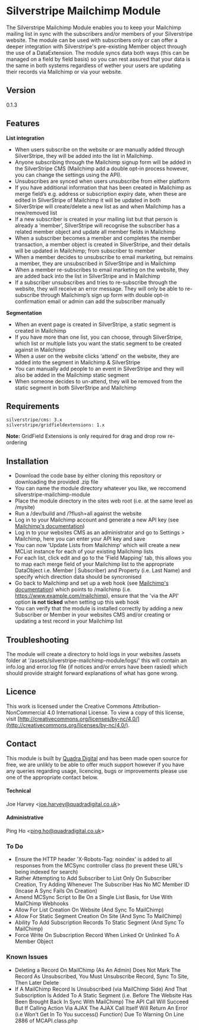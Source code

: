 # Silverstripe Mailchimp Module

The Silverstripe Mailchimp Module enables you to keep your Mailchimp mailing list in sync with the subscribers and/or members of your Silverstripe website.
The module can be used with subscribers only or can offer a deeper integration with Silverstripe's pre-existing Member object through the use of a DataExtension.
The module syncs data both ways (this can be managed on a field by field basis) so you can rest assured that your data is the same in both systems regardless of wether your users are updating their records via Mailchimp or via your website.


## Version
0.1.3

## Features

**List integration**

* When users subscribe on the website or are manually added through SilverStripe, they will be added into the list in Mailchimp.
* Anyone subscribing through the Mailchimp signup form will be added in the SilverStripe CMS (Mailchimp add a double opt-in process however, you can change the settings using the API).
* Unsubscribes are synced when users unsubscribe from either platform
* If you have additional information that has been created in Mailchimp as merge field’s e.g. address or subscription expiry date, when these are edited in SilverStripe of Mailchimp it will be updated in both
* SilverStripe will create/delete a new list as and when Mailchimp has a new/removed list
* If a new subscriber is created in your mailing list but that person is already a ‘member’, SilverStripe will recognise the subscriber has a related member object and update all member fields in Mailchimp
* When a subscriber becomes a member and completes the member transaction, a member object is created in SilverStripe, and their details will be updated in Mailchimp; from subscriber to member
* When a member decides to unsubscribe to email marketing, but remains a member, they are unsubscribed in SilverStripe and in Mailchimp
* When a member re-subscribes to email marketing on the website, they are added back into the list in SilverStripe and in Mailchimp
* If a subscriber unsubscribes and tries to re-subscribe through the website, they will receive an error message. They will only be able to re-subscribe through Mailchimp’s sign up form with double opt-in confirmation email or admin can add the subscriber manually

**Segmentation**

* When an event page is created in SilverStripe, a static segment is created in Mailchimp
* If you have more than one list, you can choose, through SilverStripe, which list or multiple lists you want the static segment to be created against in Mailchimp
* When a user on the website clicks ‘attend’ on the website, they are added into the segment in Mailchimp & SilverStripe
* You can manually add people to an event in SilverStripe and they will also be added in the Mailchimp static segment
* When someone decides to un-attend, they will be removed from the static segment in both SilverStripe and Mailchimp

## Requirements
```
silverstripe/cms: 3.x
silverstripe/gridfieldextensions: 1.x
```
**Note:** GridField Extensions is only required for drag and drop row re-ordering

## Installation
* Download the code base by either cloning this repository or downloading the provided .zip file
* You can name the module directory whatever you like, we reccomend silverstripe-mailchimp-module
* Place the module directory in the sites web root (i.e. at the same level as /mysite)
* Run a /dev/build and /?flush=all against the website
* Log in to your Mailchimp account and generate a new API key (see [Mailchimp's documentation](http://kb.mailchimp.com/accounts/management/about-api-keys))
* Log in to your websites CMS as an administrator and go to Settings > Mailchimp, here you can enter your API key and save
* You can now 'Update Lists from Mailchimp' which will create a new MCList instance for each of your existing Mailchimp lists
* For each list, click edit and go to the 'Field Mapping' tab, this allows you to map each merge field of your Mailchimp list to the appropriate DataObject i.e. Member | Subscriber) and Property (i.e. Last Name) and specify which direction data should be syncronised
* Go back to Mailchimp and set up a web hook (see [Mailchimp's documentation](http://kb.mailchimp.com/integrations/other-integrations/how-to-set-up-webhooks)) which points to /mailchimp (i.e. https://www.example.com/mailchimp), ensure that the 'via the API' option **is not ticked** when setting up this web hook
* You can verify that the module is installed correctly by adding a new Subscriber or Member in your websites CMS and/or creating or updating a test record in your Mailchimp list

## Troubleshooting
The module will create a directory to hold logs in your websites /assets folder at '/assets/silverstripe-mailchimp-module/logs/' this will contain an info.log and error.log file (if notices and/or errors have been rasied) which should provide straight forward explanations of what has gone wrong.

## Licence
This work is licensed under the Creative Commons Attribution-NonCommercial 4.0 International License.
To view a copy of this license, visit [http://creativecommons.org/licenses/by-nc/4.0/](http://creativecommons.org/licenses/by-nc/4.0/).

## Contact
This module is built by [Quadra Digital](https://www.quadradigital.co.uk) and has been made open source for free, we are unlikly to be able to offer much support however if you have any queries regarding usage, licencing, bugs or improvements please use one of the appropriate contact below.
#### Technical
Joe Harvey <[joe.harvey@quadradigital.co.uk](mailto:joe.harvey@quadradigital.co.uk)>
#### Administrative
Ping Ho <[ping.ho@quadradigital.co.uk](mailto:ping.ho@quadradigital.co.uk)>

### To Do
* Ensure the HTTP header 'X-Robots-Tag: noindex' is added to all responses from the MCSync controller class (to prevent these URL's being indexed for search)
* Rather Attempting to Add Subscriber to List Only On Subscriber Creation, Try Adding Whenever The Subscriber Has No MC Member ID (Incase A Sync Fails On Creation)
* Amend MCSync Script to Be On a Single List Basis, for Use With MailChimp Webhooks
* Allow For List Creation On Website (And Sync To MailChimp)
* Allow For Static Segment Creation On Site (And Sync To MailChimp)
* Ability To Add Subscription Records To Static Segment (And Sync To MailChimp)
* Force Write On Subscription Record When Linked Or Unlinked To A Member Object

### Known Issues
* Deleting a Record On MailChimp (As An Admin) Does Not Mark The Record As Unsubscribed, You Must Unsubscribe Record, Sync To Site, Then Later Delete
* If A MailChimp Record Is Unsubscribed (via MailChimp Side) And That Subscription Is Added To A Static Segment (i.e. Before The Website Has Been Brought Back In Sync With MailChimp) The API Call Will Succeed But If Calling Action Via AJAX The AJAX Call Itself Will Return An Error (i.e Won't Get In To You success() Function) Due To Warning On Line 2886 of MCAPI.class.php
